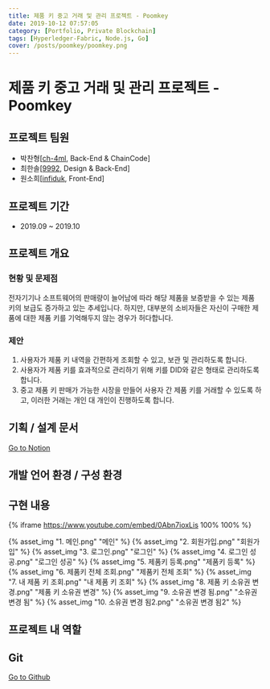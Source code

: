 ```yaml
---
title: 제품 키 중고 거래 및 관리 프로젝트 - Poomkey
date: 2019-10-12 07:57:05
category: [Portfolio, Private Blockchain]
tags: [Hyperledger-Fabric, Node.js, Go]
cover: /posts/poomkey/poomkey.png
---
```

# 제품 키 중고 거래 및 관리 프로젝트 - Poomkey

## 프로젝트 팀원
- 박찬형[[ch-4ml](https://github.com/ch-4ml), Back-End & ChainCode]
- 최한솔[[9992](https://github.com/9992), Design & Back-End]
- 원소희[[infiduk](https://github.com/infiduk), Front-End]

## 프로젝트 기간
- 2019.09 ~ 2019.10

## 프로젝트 개요

### 현황 및 문제점
전자기기나 소프트웨어의 판매량이 늘어남에 따라 해당 제품을 보증받을 수 있는 제품 키의 보급도 증가하고 있는 추세입니다. 하지만, 대부분의 소비자들은 자신이 구매한 제품에 대한 제품 키를 기억해두지 않는 경우가 허다합니다.

### 제안
1. 사용자가 제품 키 내역을 간편하게 조회할 수 있고, 보관 및 관리하도록 합니다.
2. 사용자가 제품 키를 효과적으로 관리하기 위해 키를 DID와 같은 형태로 관리하도록 합니다.
3. 중고 제품 키 판매가 가능한 시장을 만들어 사용자 간 제품 키를 거래할 수 있도록 하고, 이러한 거래는 개인 대 개인이 진행하도록 합니다.

## 기획 / 설계 문서
[Go to Notion](https://www.notion.so/b445eb6b55314f6a9690e96646256b09)

## 개발 언어 환경 / 구성 환경

## 구현 내용
{% iframe https://www.youtube.com/embed/0Abn7ioxLis 100% 100% %}

{% asset_img "1. 메인.png" "메인" %}
{% asset_img "2. 회원가입.png" "회원가입" %}
{% asset_img "3. 로그인.png" "로그인" %}
{% asset_img "4. 로그인 성공.png" "로그인 성공" %}
{% asset_img "5. 제품키 등록.png" "제품키 등록" %}
{% asset_img "6. 제품키 전체 조회.png" "제품키 전체 조회" %}
{% asset_img "7. 내 제품 키 조회.png" "내 제품 키 조회" %}
{% asset_img "8. 제품 키 소유권 변경.png" "제품 키 소유권 변경" %}
{% asset_img "9. 소유권 변경 됨.png" "소유권 변경 됨" %}
{% asset_img "10. 소유권 변경 됨2.png" "소유권 변경 됨2" %}

## 프로젝트 내 역할

## Git
[Go to Github](https://github.com/ch-4ml/poomkey)
